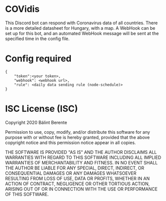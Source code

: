 # COVidis
This Discord bot can respond with Coronavirus data of all countries. There is a more detailed datasheet for Hungary, with a map. A WebHook can be set up for this bot, and an automated WebHook message will be sent at the specified time in the config file.
# Config required
```
{
    "token":<your token>,
    "webhook": <webhook url>,
    "rule": <daily data sending rule (node-schedule)>
}
```
# ISC License (ISC)
Copyright 2020 Bálint Berente

Permission to use, copy, modify, and/or distribute this software for any purpose with or without fee is hereby granted, provided that the above copyright notice and this permission notice appear in all copies.

THE SOFTWARE IS PROVIDED "AS IS" AND THE AUTHOR DISCLAIMS ALL WARRANTIES WITH REGARD TO THIS SOFTWARE INCLUDING ALL IMPLIED WARRANTIES OF MERCHANTABILITY AND FITNESS. IN NO EVENT SHALL THE AUTHOR BE LIABLE FOR ANY SPECIAL, DIRECT, INDIRECT, OR CONSEQUENTIAL DAMAGES OR ANY DAMAGES WHATSOEVER RESULTING FROM LOSS OF USE, DATA OR PROFITS, WHETHER IN AN ACTION OF CONTRACT, NEGLIGENCE OR OTHER TORTIOUS ACTION, ARISING OUT OF OR IN CONNECTION WITH THE USE OR PERFORMANCE OF THIS SOFTWARE.
